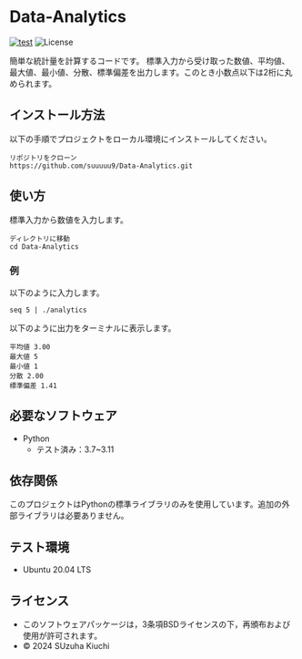# Data-Analytics
[![test](https://github.com/suuuuu9/Data-Analytics/actions/workflows/test.yml/badge.svg)](https://github.com/suuuuu9/Data-Analytics/actions/workflows/test.yml)
![License](https://img.shields.io/github/license/suuuuu9/Data-Analytics)

簡単な統計量を計算するコードです。
標準入力から受け取った数値、平均値、最大値、最小値、分散、標準偏差を出力します。このとき小数点以下は2桁に丸められます。

## インストール方法
以下の手順でプロジェクトをローカル環境にインストールしてください。
```
リポジトリをクローン
https://github.com/suuuuu9/Data-Analytics.git
```

## 使い方
標準入力から数値を入力します。
```
ディレクトリに移動
cd Data-Analytics
```
### 例
以下のように入力します。
```
seq 5 | ./analytics
```
以下のように出力をターミナルに表示します。
```
平均値 3.00
最大値 5
最小値 1
分散 2.00
標準偏差 1.41
```

## 必要なソフトウェア
- Python
  - テスト済み：3.7~3.11

## 依存関係
このプロジェクトはPythonの標準ライブラリのみを使用しています。追加の外部ライブラリは必要ありません。

 ## テスト環境
 - Ubuntu 20.04 LTS

## ライセンス
- このソフトウェアパッケージは，3条項BSDライセンスの下，再頒布および使用が許可されます。
- © 2024 SUzuha Kiuchi
